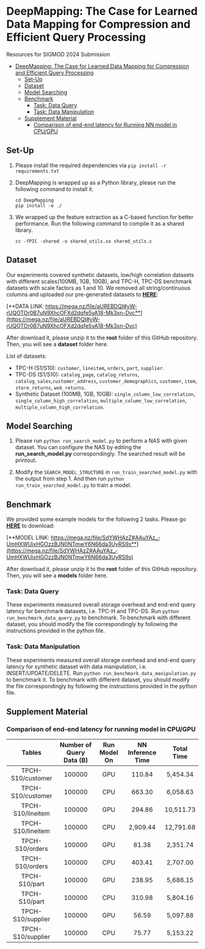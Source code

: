 # DeepMapping: The Case for Learned Data Mapping for Compression and Efficient Query Processing

Resources for SIGMOD 2024 Submission

<!-- TOC -->

- [DeepMapping: The Case for Learned Data Mapping for Compression and Efficient Query Processing](#deepmapping-the-case-for-learned-data-mapping-for-compression-and-efficient-query-processing)
    - [Set-Up](#set-up)
    - [Dataset](#dataset)
    - [Model Searching](#model-searching)
    - [Benchmark](#benchmark)
        - [Task: Data Query](#task-data-query)
        - [Task: Data Manipulation](#task-data-manipulation)
    - [Supplement Material](#supplement-material)
        - [Comparison of end-end latency for Running NN model in CPU/GPU](#comparison-of-end-end-latency-for-running-nn-model-in-cpugpu)

<!-- /TOC -->

## Set-Up

1. Please install the required dependencies via `pip install -r requirements.txt`

2. DeepMapping is wrapped up as a Python library, please run the following command to install it.

    ```
    cd DeepMapping
    pip install -e ./
    ```

3. We wrapped up the feature extraction as a C-based function for better performance. Run the following command to compile it as a shared library.

    ```
    cc -fPIC -shared -o shared_utils.so shared_utils.c
    ```

## Dataset

Our experiments covered synthetic datasets, low/high correlation datasets with different scales(100MB, 1GB, 10GB), and TPC-H, TPC-DS benchmark datasets with scale factors as 1 and 10. We removed all string/continuous columns and uploaded our pre-generated datasets to [**HERE**](https://mega.nz/file/aUREBDQI#vW-rUQOTOr0B7uN9XhcOFXd2dqfe5yA18-Mk3xn-Dvc):

[**DATA LINK: https://mega.nz/file/aUREBDQI#vW-rUQOTOr0B7uN9XhcOFXd2dqfe5yA18-Mk3xn-Dvc**](https://mega.nz/file/aUREBDQI#vW-rUQOTOr0B7uN9XhcOFXd2dqfe5yA18-Mk3xn-Dvc)

After download it, please unzip it to the **root** folder of this GitHub repository. Then, you will see a **dataset**  folder here.

List of datasets:

- TPC-H (S1/S10): `customer`, `lineitem`, `orders`, `part`, `supplier`.
- TPC-DS (S1/S10): `catalog_page`, `catalog_returns`, `catalog_sales`,`customer_address`, `customer_demographics`, `customer`, `item`, `store_returns`, `web_returns`.
- Synthetic Dataset (100MB, 1GB, 10GB): `single_column_low_correlation`, `single_column_high_correlation`, `multiple_column_low_correlation`, `multiple_column_high_correlation`.


## Model Searching

1. Please run `python run_search_model.py` to perform a NAS with given dataset. You can configure the NAS by editing the **run_search_model.py** correspondingly. The searched result will be printout.

2. Modify the `SEARCH_MODEL_STRUCTURE` in `run_train_searched_model.py` with the output from step 1. And then run `python run_train_searched_model.py` to train a model.

## Benchmark 

We provided some example models for the following 2 tasks. Please go [**HERE**](https://mega.nz/file/SdYWHAzZ#AAuYAz_-UmHXWUixHGOzzBJN0NTmwY6N66da3UyRS9s) to download:

[**MODEL LINK: https://mega.nz/file/SdYWHAzZ#AAuYAz_-UmHXWUixHGOzzBJN0NTmwY6N66da3UyRS9s**](https://mega.nz/file/SdYWHAzZ#AAuYAz_-UmHXWUixHGOzzBJN0NTmwY6N66da3UyRS9s)

After download it, please unzip it to the **root** folder of this GitHub repository. Then, you will see a **models**  folder here.




### Task: Data Query

These experiments measured overall storage overhead and end-end query latency for benchmark datasets, i.e. TPC-H and TPC-DS. 
Run `python run_benchmark_data_query.py` to benchmark. To benchmark with different dataset, you should modify the file correspondingly by following the instructions provided in the python file.

### Task: Data Manipulation

These experiments measured overall storage overhead and end-end query latency for synthetic dataset with data manipulation, i.e. INSERT/UPDATE/DELETE. Run `python run_benchmark_data_manipulation.py` to benchmark it. To benchmark with different dataset, you should modify the file correspondingly by following the instructions provided in the python file.

## Supplement Material

### Comparison of end-end latency for running model in CPU/GPU

|       Tables      | Number of Query Data (B) | Run Model On | NN Inference Time | Total Time |
|:-----------------:|:------------------------:|:------------:|:-----------------:|:----------:|
| TPCH-S10/customer |          100000          |      GPU     |       110.84      |  5,454.34  |
| TPCH-S10/customer |          100000          |      CPU     |       663.30      |  6,058.63  |
| TPCH-S10/lineitem |          100000          |      GPU     |       294.86      |  10,511.73 |
| TPCH-S10/lineitem |          100000          |      CPU     |      2,909.44     |  12,791.68 |
|  TPCH-S10/orders  |          100000          |      GPU     |       81.38       |  2,351.74  |
|  TPCH-S10/orders  |          100000          |      CPU     |       403.41      |  2,707.00  |
|   TPCH-S10/part   |          100000          |      GPU     |       238.95      |  5,686.15  |
|   TPCH-S10/part   |          100000          |      CPU     |       310.98      |  5,804.16  |
| TPCH-S10/supplier |          100000          |      GPU     |       56.59       |  5,097.88  |
| TPCH-S10/supplier |          100000          |      CPU     |       75.77       |  5,153.22  |